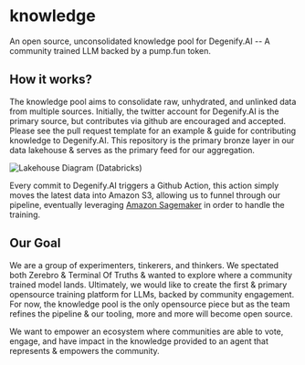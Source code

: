 # knowledge

An open source, unconsolidated knowledge pool for Degenify.AI -- A community trained LLM backed by a pump.fun token.

## How it works?

The knowledge pool aims to consolidate raw, unhydrated, and unlinked data from multiple sources. Initially, the twitter account for Degenify.AI is the primary source, but contributes via github are encouraged and accepted. Please see the pull request template for an example & guide for contributing knowledge to Degenify.AI. This repository is the primary bronze layer in our data lakehouse & serves as the primary feed for our aggregation.

![Lakehouse Diagram (Databricks)](https://github.com/user-attachments/assets/493a0c9c-4423-4e43-b40b-1309054c1a9e)


Every commit to Degenify.AI triggers a Github Action, this action simply moves the latest data into Amazon S3, allowing us to funnel through our pipeline, eventually leveraging [Amazon Sagemaker](https://aws.amazon.com/sagemaker/) in order to handle the training.

## Our Goal

We are a group of experimenters, tinkerers, and thinkers. We spectated both Zerebro & Terminal Of Truths & wanted to explore where a community trained model lands. Ultimately, we would like to create the first & primary opensource training platform for LLMs, backed by community engagement. For now, the knowledge pool is the only opensource piece but as the team refines the pipeline & our tooling, more and more will become open source.

We want to empower an ecosystem where communities are able to vote, engage, and have impact in the knowledge provided to an agent that represents & empowers the community.
